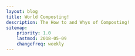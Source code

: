 ```yaml
---
layout: blog
title: World Composting!
description: The How to and Whys of Composting!
sitemap:
    priority: 1.0
    lastmod: 2018-05-09
    changefreq: weekly
---
```

